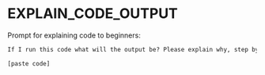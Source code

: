 # EXPLAIN_CODE_OUTPUT

Prompt for explaining code to beginners:

```diff
If I run this code what will the output be? Please explain why, step by step.

[paste code]
```
